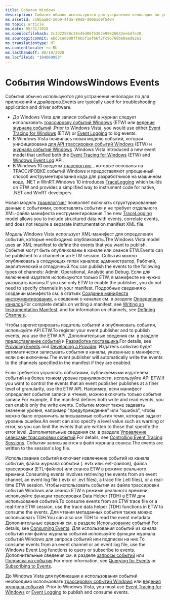 ```yaml
---
title: События Windows
description: События обычно используются для устранения неполадок по для приложений и драйверов. До Windows Vista для записи событий в журнал следует использовать трассировку событий Windows (ETW) или ведение журнала событий. В Windows Vista появилась новая модель событий, которая унифицирована для API трассировки событий Windows (ETW) и журнала событий Windows. В Windows 10 введены Трацелоггинг, которые основаны на трассировке событий Windows и предоставляют упрощенный способ инструментирования кода для разработчиков на машинном коде, .NET и WinRT.
ms.assetid: c10baa8d-50b9-4fda-89d0-d00b1d9f5404
ms.topic: article
ms.date: 05/31/2018
ms.openlocfilehash: 2c3d22580c38e45d06f5362e99626642eebdfe20
ms.sourcegitcommit: ebd3ce6908ff865f1ef66f2fc96769be0aad82e1
ms.translationtype: MT
ms.contentlocale: ru-RU
ms.lasthandoff: 08/19/2020
ms.locfileid: "104069953"
---
```

# <a name="windows-events"></a><span data-ttu-id="3d6c5-103">События Windows</span><span class="sxs-lookup"><span data-stu-id="3d6c5-103">Windows Events</span></span>

<span data-ttu-id="3d6c5-104">События обычно используются для устранения неполадок по для приложений и драйверов.</span><span class="sxs-lookup"><span data-stu-id="3d6c5-104">Events are typically used for troubleshooting application and driver software.</span></span>

-   <span data-ttu-id="3d6c5-105">До Windows Vista для записи событий в журнал следует использовать [трассировку событий Windows](/windows/desktop/ETW/event-tracing-portal) (ETW) или [ведение журнала событий](/windows/desktop/EventLog/event-logging) .</span><span class="sxs-lookup"><span data-stu-id="3d6c5-105">Prior to Windows Vista, you would use either [Event Tracing for Windows](/windows/desktop/ETW/event-tracing-portal) (ETW) or [Event Logging](/windows/desktop/EventLog/event-logging) to log events.</span></span>
-   <span data-ttu-id="3d6c5-106">В Windows Vista появилась новая модель событий, которая унифицирована [для API трассировки событий Windows](/windows/desktop/ETW/event-tracing-portal) (ETW) и [журнала событий Windows](/windows/desktop/WES/windows-event-log) .</span><span class="sxs-lookup"><span data-stu-id="3d6c5-106">Windows Vista introduced a new event model that unified both the [Event Tracing for Windows](/windows/desktop/ETW/event-tracing-portal) (ETW) and [Windows Event Log](/windows/desktop/WES/windows-event-log) API.</span></span>
-   <span data-ttu-id="3d6c5-107">В Windows 10 введены [трацелоггинг](/windows/desktop/tracelogging/trace-logging-portal) , которые основаны на ТРАССИРОВКЕ событий Windows и предоставляют упрощенный способ инструментирования кода для разработчиков на машинном коде, .NET и WinRT.</span><span class="sxs-lookup"><span data-stu-id="3d6c5-107">Windows 10 introduces [TraceLogging](/windows/desktop/tracelogging/trace-logging-portal) which builds on ETW and provides a simplified way to instrument code for native, .NET and WinRT developers.</span></span>

<span data-ttu-id="3d6c5-108">Новая модель [трацелоггинг](/windows/desktop/tracelogging/trace-logging-portal) позволяет включать структурированные данные с событиями, сопоставлять события и не требует отдельного XML-файла манифеста инструментирования.</span><span class="sxs-lookup"><span data-stu-id="3d6c5-108">The new [TraceLogging](/windows/desktop/tracelogging/trace-logging-portal) model allows you to include structured data with events, correlate events, and does not require a separate instrumentation manifest XML file.</span></span>

<span data-ttu-id="3d6c5-109">Модель Windows Vista использует XML-манифест для определения событий, которые необходимо опубликовать.</span><span class="sxs-lookup"><span data-stu-id="3d6c5-109">The Windows Vista model uses an XML manifest to define the events that you want to publish.</span></span> <span data-ttu-id="3d6c5-110">События могут быть опубликованы в канале или сеансе ETW.</span><span class="sxs-lookup"><span data-stu-id="3d6c5-110">Events can be published to a channel or an ETW session.</span></span> <span data-ttu-id="3d6c5-111">События можно опубликовать в следующих типах каналов: администратор, Рабочий, аналитический и отладочный.</span><span class="sxs-lookup"><span data-stu-id="3d6c5-111">You can publish the events to the following types of channels: Admin, Operational, Analytic and Debug.</span></span> <span data-ttu-id="3d6c5-112">Если для включения издателя используются только ETW, в манифесте не нужно указывать каналы.</span><span class="sxs-lookup"><span data-stu-id="3d6c5-112">If you use only ETW to enable the publisher, you do not need to specify channels in your manifest.</span></span> <span data-ttu-id="3d6c5-113">Подробные сведения о создании манифеста см. в статьях [Создание манифеста инструментирования](/windows/desktop/WES/writing-an-instrumentation-manifest), а сведения о каналах см. в разделе [Определение каналов](/windows/desktop/WES/defining-channels).</span><span class="sxs-lookup"><span data-stu-id="3d6c5-113">For complete details on writing a manifest, see [Writing an Instrumentation Manifest](/windows/desktop/WES/writing-an-instrumentation-manifest), and for information on channels, see [Defining Channels](/windows/desktop/WES/defining-channels).</span></span>

<span data-ttu-id="3d6c5-114">Чтобы зарегистрировать издатель событий и опубликовать события, используйте API ETW.</span><span class="sxs-lookup"><span data-stu-id="3d6c5-114">To register your event publisher and to publish events, you use the ETW API.</span></span> <span data-ttu-id="3d6c5-115">Дополнительные сведения см. в разделе [предоставление событий](/windows/desktop/ETW/providing-events) и [Разработка поставщика](/windows/desktop/WES/developing-a-provider).</span><span class="sxs-lookup"><span data-stu-id="3d6c5-115">For details, see [Providing Events](/windows/desktop/ETW/providing-events) and [Developing a Provider](/windows/desktop/WES/developing-a-provider).</span></span> <span data-ttu-id="3d6c5-116">Издатель события будет автоматически записывать события в каналы, указанные в манифесте, если они включены.</span><span class="sxs-lookup"><span data-stu-id="3d6c5-116">The event publisher will automatically write the events to the channels specified in the manifest if they are enabled.</span></span>

<span data-ttu-id="3d6c5-117">Если требуется управлять событиями, публикуемыми издателем событий на более тонком уровне гранулярности, используйте API ETW.</span><span class="sxs-lookup"><span data-stu-id="3d6c5-117">If you want to control the events that an event publisher publishes at a finer level of granularity, use the ETW API.</span></span> <span data-ttu-id="3d6c5-118">Например, если манифест определяет события записи и чтения, можно включить только события записи.</span><span class="sxs-lookup"><span data-stu-id="3d6c5-118">For example, if the manifest defines both write and read events, you can enable only the write events.</span></span> <span data-ttu-id="3d6c5-119">Событие может также задавать значение уровня, например "предупреждение" или "ошибка", чтобы можно было ограничить записываемые события теми, которые задают уровень ошибки.</span><span class="sxs-lookup"><span data-stu-id="3d6c5-119">An event can also specify a level value such as warning or error, so you can limit the events that are written to those that specify the error level.</span></span> <span data-ttu-id="3d6c5-120">Дополнительные сведения см. в разделе [Управление сеансами трассировки событий](/windows/desktop/ETW/controlling-event-tracing-sessions).</span><span class="sxs-lookup"><span data-stu-id="3d6c5-120">For details, see [Controlling Event Tracing Sessions](/windows/desktop/ETW/controlling-event-tracing-sessions).</span></span> <span data-ttu-id="3d6c5-121">События записываются в файл журнала сеанса.</span><span class="sxs-lookup"><span data-stu-id="3d6c5-121">The events are written to the session's log file.</span></span>

<span data-ttu-id="3d6c5-122">Использование событий включает извлечение событий из канала событий, файла журнала событий (. evtx или. evt-файлов), файла трассировки (ETL-файлов) или сеанса ETW в режиме реального времени.</span><span class="sxs-lookup"><span data-stu-id="3d6c5-122">Consuming events involves retrieving the events from an event channel, an event log file (.evtx or .evt files), a trace file (.etl files), or a real-time ETW session.</span></span> <span data-ttu-id="3d6c5-123">Чтобы использовать события из файла трассировки событий Windows или сеанса ETW в режиме реального времени, используйте функции трассировки Data Helper (TDH) в ETW для использования событий.</span><span class="sxs-lookup"><span data-stu-id="3d6c5-123">To consume events from an ETW trace file or a real-time ETW session, use the trace data helper (TDH) functions in ETW to consume the events.</span></span> <span data-ttu-id="3d6c5-124">Для чтения метаданных события также можно использовать TDH.</span><span class="sxs-lookup"><span data-stu-id="3d6c5-124">You can also use TDH to read the event metadata.</span></span> <span data-ttu-id="3d6c5-125">Дополнительные сведения см. в разделе [Использование событий](/windows/desktop/ETW/consuming-events).</span><span class="sxs-lookup"><span data-stu-id="3d6c5-125">For details, see [Consuming Events](/windows/desktop/ETW/consuming-events).</span></span> <span data-ttu-id="3d6c5-126">Для использования событий из канала событий или файла журнала событий используйте функции журнала событий Windows для запроса событий или подписки на них.</span><span class="sxs-lookup"><span data-stu-id="3d6c5-126">To consume events from an event channel or an event log file, use the Windows Event Log functions to query or subscribe to events.</span></span> <span data-ttu-id="3d6c5-127">Дополнительные сведения см. в разделе [запросы событий](/windows/desktop/WES/querying-for-events) или [Подписка на события](/windows/desktop/WES/subscribing-to-events).</span><span class="sxs-lookup"><span data-stu-id="3d6c5-127">For more information, see [Querying for Events](/windows/desktop/WES/querying-for-events) or [Subscribing to Events](/windows/desktop/WES/subscribing-to-events).</span></span>

<span data-ttu-id="3d6c5-128">До Windows Vista для публикации и использования событий необходимо использовать [трассировку событий Windows](/windows/desktop/ETW/event-tracing-portal) или [ведения журнала событий](/windows/desktop/EventLog/event-logging) .</span><span class="sxs-lookup"><span data-stu-id="3d6c5-128">Prior to Windows Vista, you must use [Event Tracing for Windows](/windows/desktop/ETW/event-tracing-portal) or [Event Logging](/windows/desktop/EventLog/event-logging) to publish and consume events.</span></span>

 

 